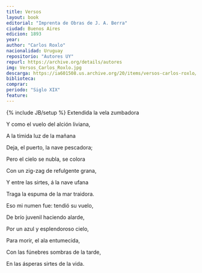 ```yaml
---
title: Versos
layout: book
editorial: "Imprenta de Obras de J. A. Berra"
ciudad: Buenos Aires
edicion: 1893
year: 
author: "Carlos Roxlo"
nacionalidad: Uruguay
repositorio: "Autores UY"
repurl: https://archive.org/details/autores
img: Versos_Carlos_Roxlo.jpg
descarga: https://ia601508.us.archive.org/20/items/versos-carlos-roxlo/Versos_-_Carlos_Roxlo.pdf
biblioteca: 
comprar: 
periodo: "Siglo XIX"
feature: 
---
```

{% include JB/setup %}
Extendida la vela zumbadora
 
Y como el vuelo del alción liviana,
 
A la tímida luz de la mañana
 
Deja, el puerto, la nave pescadora;
 
 
Pero el cielo se nubla, se colora
 
Con un zig-zag de refulgente grana,
 
Y entre las sirtes, á la nave ufana
 
Traga la espuma de la mar traidora.
 
 
Eso mi numen fue: tendió su vuelo,
 
De brío juvenil haciendo alarde,
 
Por un azul y esplendoroso cielo,
 
 
Para morir, el ala entumecida,
 
Con las fúnebres sombras de la tarde,
 
En las ásperas sirtes de la vida.

